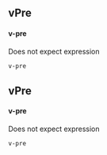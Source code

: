 ## vPre
#### v-pre
Does not expect expression
```html
v-pre
```

## vPre
#### v-pre
Does not expect expression
```
v-pre
```